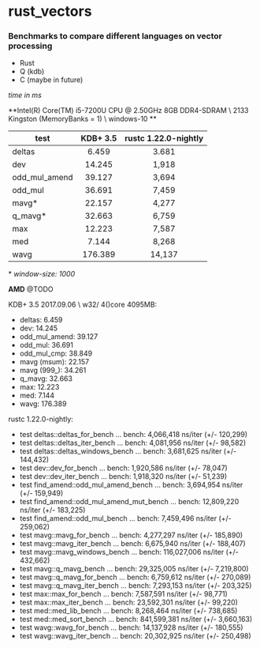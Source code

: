 # rust_vectors
### Benchmarks to compare different languages on vector processing
- Rust
- Q (kdb)
- C (maybe in future)

_time in ms_

**Intel(R) Core(TM) i5-7200U CPU @ 2.50GHz
8GB DDR4-SDRAM \ 2133 Kingston (MemoryBanks = 1) \ windows-10 **

|test           | KDB+ 3.5  | rustc 1.22.0-nightly |
|---------------|:---------:|:--------------------:|
| deltas        | 6.459     | 3.681                |
| dev           | 14.245    | 1,918                |
| odd_mul_amend | 39.127    | 3,694                |
| odd_mul       | 36.691    | 7,459                |
| mavg*         | 22.157    | 4,277                |
| q_mavg*       | 32.663    | 6,759                |
| max           | 12.223    | 7,587                |
| med           | 7.144     | 8,268                |
| wavg          | 176.389   | 14,137               |

\* _window-size: 1000_

**AMD**
@TODO

KDB+ 3.5 2017.09.06 \ w32/ 4()core 4095MB:
- deltas: 6.459
- dev: 14.245
- odd_mul_amend: 39.127
- odd_mul: 36.691
- odd_mul_cmp: 38.849
- mavg (msum): 22.157
- mavg (999_): 34.261
- q_mavg: 32.663
- max: 12.223
- med: 7.144
- wavg: 176.389

rustc 1.22.0-nightly:
- test deltas::deltas_for_bench            ... bench:   4,066,418 ns/iter (+/- 120,299)
- test deltas::deltas_iter_bench           ... bench:   4,081,956 ns/iter (+/- 98,582)
- test deltas::deltas_windows_bench        ... bench:   3,681,625 ns/iter (+/- 144,432)
- test dev::dev_for_bench                  ... bench:   1,920,586 ns/iter (+/- 78,047)
- test dev::dev_iter_bench                 ... bench:   1,918,320 ns/iter (+/- 51,239)
- test find_amend::odd_mul_amend_bench     ... bench:   3,694,954 ns/iter (+/- 159,949)
- test find_amend::odd_mul_amend_mut_bench ... bench:  12,809,220 ns/iter (+/- 183,225)
- test find_amend::odd_mul_bench           ... bench:   7,459,496 ns/iter (+/- 259,062)
- test mavg::mavg_for_bench                ... bench:   4,277,297 ns/iter (+/- 185,890)
- test mavg::mavg_iter_bench               ... bench:   6,675,940 ns/iter (+/- 188,407)
- test mavg::mavg_windows_bench            ... bench: 116,027,006 ns/iter (+/- 432,662)
- test mavg::q_mavg_bench                  ... bench:  29,325,005 ns/iter (+/- 7,219,800)
- test mavg::q_mavg_for_bench              ... bench:   6,759,612 ns/iter (+/- 270,089)
- test mavg::q_mavg_iter_bench             ... bench:   7,293,153 ns/iter (+/- 203,325)
- test max::max_for_bench                  ... bench:   7,587,591 ns/iter (+/- 98,771)
- test max::max_iter_bench                 ... bench:  23,592,301 ns/iter (+/- 99,220)
- test med::med_lib_bench                  ... bench:   8,268,464 ns/iter (+/- 738,685)
- test med::med_sort_bench                 ... bench: 841,599,381 ns/iter (+/- 3,660,163)
- test wavg::wavg_for_bench                ... bench:  14,137,928 ns/iter (+/- 180,555)
- test wavg::wavg_iter_bench               ... bench:  20,302,925 ns/iter (+/- 250,498)
